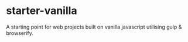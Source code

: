# starter-vanilla
A starting point for web projects built on vanilla javascript utilising gulp &amp; browserify.
